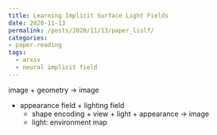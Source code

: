 ```yaml
---
title: Learning Implicit Surface Light Fields
date: 2020-11-13
permalink: /posts/2020/11/13/paper_lislf/
categories:
- paper-reading
tags:
  - arxiv
  - neural implicit field
---
```


image + geometry -> image
- appearance field + lighting field
  - shape encoding + view + light + appearance -> image
  - light: environment map
